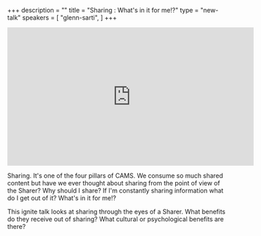 +++
description = ""
title = "Sharing : What's in it for me!?"
type = "new-talk"
speakers = [
        "glenn-sarti",
]
+++
<iframe width="560" height="315" src="https://www.youtube-nocookie.com/embed/uKfgmoI2Pz0" frameborder="0" allowfullscreen></iframe>

Sharing.  It's one of the four pillars of CAMS.  We consume so much shared content but have we ever thought about sharing from the point of view of the Sharer? Why should I share? If I'm constantly sharing information what do I get out of it? What's in it for me!?

This ignite talk looks at sharing through the eyes of a Sharer.  What benefits do they receive out of sharing? What cultural or psychological benefits are there?